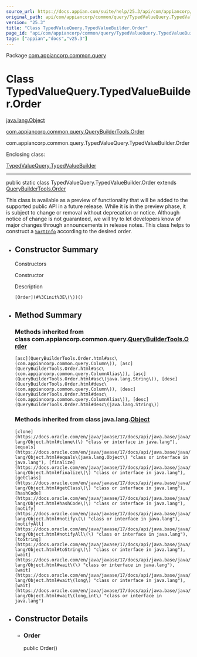 ```yaml
---
source_url: https://docs.appian.com/suite/help/25.3/api/com/appiancorp/common/query/TypedValueQuery.TypedValueBuilder.Order.html
original_path: api/com/appiancorp/common/query/TypedValueQuery.TypedValueBuilder.Order.html
version: "25.3"
title: "Class TypedValueQuery.TypedValueBuilder.Order"
page_id: "api/com/appiancorp/common/query/TypedValueQuery.TypedValueBuilder.Order"
tags: ["appian","docs","v25.3"]
---
```



Package [com.appiancorp.common.query](package-summary.html)

# Class TypedValueQuery.TypedValueBuilder.Order

[java.lang.Object](https://docs.oracle.com/en/java/javase/17/docs/api/java.base/java/lang/Object.html "class or interface in java.lang")

[com.appiancorp.common.query.QueryBuilderTools.Order](QueryBuilderTools.Order.html "class in com.appiancorp.common.query")

com.appiancorp.common.query.TypedValueQuery.TypedValueBuilder.Order

Enclosing class:

[TypedValueQuery.TypedValueBuilder](TypedValueQuery.TypedValueBuilder.html "class in com.appiancorp.common.query")

* * *

public static class TypedValueQuery.TypedValueBuilder.Order extends [QueryBuilderTools.Order](QueryBuilderTools.Order.html "class in com.appiancorp.common.query")

This class is available as a preview of functionality that will be added to the supported public API in a future release. While it is in the preview phase, it is subject to change or removal without deprecation or notice. Although notice of change is not guaranteed, we will try to let developers know of major changes through announcements in release notes. This class helps to construct a [`SortInfo`](../../suiteapi/common/paging/SortInfo.html "class in com.appiancorp.suiteapi.common.paging") according to the desired order.

-   ## Constructor Summary

    Constructors

    Constructor

    Description

    `[Order](#%3Cinit%3E\(\))()`

-   ## Method Summary

    ### Methods inherited from class com.appiancorp.common.query.[QueryBuilderTools.Order](QueryBuilderTools.Order.html "class in com.appiancorp.common.query")

    `[asc](QueryBuilderTools.Order.html#asc\(com.appiancorp.common.query.Column\)), [asc](QueryBuilderTools.Order.html#asc\(com.appiancorp.common.query.ColumnAlias\)), [asc](QueryBuilderTools.Order.html#asc\(java.lang.String\)), [desc](QueryBuilderTools.Order.html#desc\(com.appiancorp.common.query.Column\)), [desc](QueryBuilderTools.Order.html#desc\(com.appiancorp.common.query.ColumnAlias\)), [desc](QueryBuilderTools.Order.html#desc\(java.lang.String\))`

    ### Methods inherited from class java.lang.[Object](https://docs.oracle.com/en/java/javase/17/docs/api/java.base/java/lang/Object.html "class or interface in java.lang")

    `[clone](https://docs.oracle.com/en/java/javase/17/docs/api/java.base/java/lang/Object.html#clone\(\) "class or interface in java.lang"), [equals](https://docs.oracle.com/en/java/javase/17/docs/api/java.base/java/lang/Object.html#equals\(java.lang.Object\) "class or interface in java.lang"), [finalize](https://docs.oracle.com/en/java/javase/17/docs/api/java.base/java/lang/Object.html#finalize\(\) "class or interface in java.lang"), [getClass](https://docs.oracle.com/en/java/javase/17/docs/api/java.base/java/lang/Object.html#getClass\(\) "class or interface in java.lang"), [hashCode](https://docs.oracle.com/en/java/javase/17/docs/api/java.base/java/lang/Object.html#hashCode\(\) "class or interface in java.lang"), [notify](https://docs.oracle.com/en/java/javase/17/docs/api/java.base/java/lang/Object.html#notify\(\) "class or interface in java.lang"), [notifyAll](https://docs.oracle.com/en/java/javase/17/docs/api/java.base/java/lang/Object.html#notifyAll\(\) "class or interface in java.lang"), [toString](https://docs.oracle.com/en/java/javase/17/docs/api/java.base/java/lang/Object.html#toString\(\) "class or interface in java.lang"), [wait](https://docs.oracle.com/en/java/javase/17/docs/api/java.base/java/lang/Object.html#wait\(\) "class or interface in java.lang"), [wait](https://docs.oracle.com/en/java/javase/17/docs/api/java.base/java/lang/Object.html#wait\(long\) "class or interface in java.lang"), [wait](https://docs.oracle.com/en/java/javase/17/docs/api/java.base/java/lang/Object.html#wait\(long,int\) "class or interface in java.lang")`

-   ## Constructor Details

    -   ### Order

        public Order()